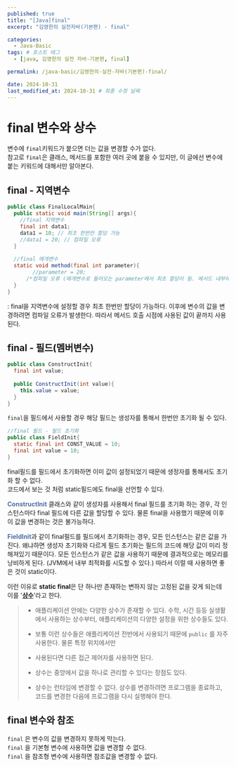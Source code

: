 ```yaml
---
published: true
title: "[Java]final"
excerpt: "김영한의 실전자바(기본편) - final"

categories:
  - Java-Basic
tags: # 포스트 태그
  - [java, 김영한의 실전 자바-기본편, final] 

permalink: /java-basic/김영한의-실전-자바(기본편)-final/

date: 2024-10-31
last_modified_at: 2024-10-31 # 최종 수정 날짜
---
```


# final 변수와 상수

변수에 `final`키워드가 붙으면 더는 값을 변경할 수가 없다.<br>참고로 `final`은 클래스, 메서드를 포함한 여러 곳에 붙을 수 있지만, 이 글에선 변수에 붙는 키워드에 대해서만 알아본다.

## final - 지역변수

```java
public class FinalLocalMain{
  public static void main(String[] args){
    //final 지역변수
    final int data1;
    data1 = 10; // 최초 한번만 할당 가능
    //data1 = 20; // 컴파일 오류
  }
  
  //final 매개변수
  static void method(final int parameter){
  		//parameter = 20; 
      /*컴파일 오류 (매개변수로 들어오는 parameter에서 최초 할당이 됨. 메서드 내부에서 재할당 불가)*/
  }
}
```

: final을 지역변수에 설정할 경우 최초 한번만 할당이 가능하다. 이후에 변수의 값을 변경하려면 컴파일 오류가 발생한다. 따라서 메서드 호출 시점에 사용된 값이 끝까지 사용된다.

## final - 필드(멤버변수)

```java
public class ConstructInit{
  final int value;
  
  public ConstructInit(int value){
    this.value = value;
  }
}
```

`final`을 필드에서 사용할 경우 해당 필드는 생성자를 통해서 한번만 초기화 될 수 있다. 

```java
//final 필드 - 필드 초기화
public class FieldInit{
  static final int CONST_VALUE = 10;
  final int value = 10;
}
```

final필드를 필드에서 초기화하면 이미 값이 설정되었기 때문에 생정자를 통해서도 초기화 할 수 없다. <br>코드에서 보는 것 처럼 static필드에도 final을 선언할 수 있다.

<span style="color:#4d70a5">**ConstructInit**</span> 클래스와 같이 생성자를 사용해서 final 필드를 초기화 하는 경우, 각 인스턴스마다 final 필드에 다른 값을 할당할 수 있다. 물론 final을 사용했기 때문에 이후 이 값을 변경하는 것은 불가능하다. 

<span style="color:#4d70a5">**FieldInit**</span>과 같이 final필드를 필드에서 초기화하는 경우, 모든 인스턴스는 같은 값을 가진다. 왜냐하면 생성자 초기화와 다르게 필드 초기화는 필드의 코드에 해당 값이 미리 정해져있기 때문이다. 모든 인스턴스가 같은 값을 사용하기 때문에 결과적으로는 메모리를 낭비하게 된다. (JVM에서 내부 최적화를 시도할 수 있다.) 따라서 이럴 때 사용하면 좋은 것이 static이다.

이런 이유로 **static final**은 단 하나만 존재하는 변하지 않는 고정된 값을 갖게 되는데 이를 '**<u>상수</u>**'라고 한다.

> * 애플리케이션 안에는 다양한 상수가 존재할 수 있다. 수학, 시간 등등 실생활에서 사용하는 상수부터, 애플리케이션의 다양한 설정을 위한 상수들도 있다.
>
> * 보통 이런 상수들은 애플리케이션 전반에서 사용되기 때문에 `public` 를 자주 사용한다. 물론 특정 위치에서만
>
> * 사용된다면 다른 접근 제어자를 사용하면 된다.
>
> * 상수는 중앙에서 값을 하나로 관리할 수 있다는 장점도 있다.
>
> * 상수는 런타임에 변경할 수 없다. 상수를 변경하려면 프로그램을 종료하고, 코드를 변경한 다음에 프로그램을 다시 실행해야 한다.

## final 변수와 참조

`final` 은 변수의 값을 변경하지 못하게 막는다. <br>`final` 을 기본형 변수에 사용하면 값을 변경할 수 없다.<br>`final` 을 참조형 변수에 사용하면 참조값을 변경할 수 없다.